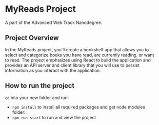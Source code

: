 # MyReads Project

A part of the Advanced Web Track Nanodegree.

## Project Overview
In the MyReads project, you'll create a bookshelf app that allows you to select and categorize books you have read, are currently reading, or want to read. The project emphasizes using React to build the application and provides an API server and client library that you will use to persist information as you interact with the application.


## How to run the project

`cd` into your new folder and run:
- `npm install`
to install all required packages and get node modules folder:
- `npm run start`
to run and view the project

